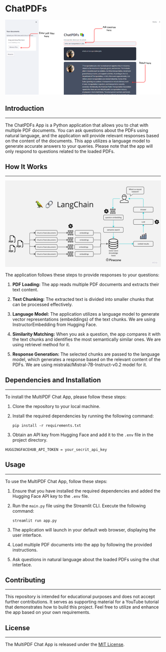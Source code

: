 # ChatPDFs

![App Demo](./docs/demo.png)

## Introduction
------------
The ChatPDFs App is a Python application that allows you to chat with multiple PDF documents. You can ask questions about the PDFs using natural language, and the application will provide relevant responses based on the content of the documents. This app utilizes a language model to generate accurate answers to your queries. Please note that the app will only respond to questions related to the loaded PDFs.

## How It Works
------------

![MultiPDF Chat App Diagram](./docs/PDF-LangChain.jpg)

The application follows these steps to provide responses to your questions:

1. **PDF Loading:** The app reads multiple PDF documents and extracts their text content.

2. **Text Chunking:** The extracted text is divided into smaller chunks that can be processed effectively.

3. **Language Model:** The application utilizes a language model to generate vector representations (embeddings) of the text chunks. We are using InstructorEmbedding from Hugging Face.

4. **Similarity Matching:** When you ask a question, the app compares it with the text chunks and identifies the most semantically similar ones. We are using retrievel method for it.

5. **Response Generation:** The selected chunks are passed to the language model, which generates a response based on the relevant content of the PDFs. We are using mistralai/Mistral-7B-Instruct-v0.2 model for it.


## Dependencies and Installation
----------------------------
To install the MultiPDF Chat App, please follow these steps:

1. Clone the repository to your local machine.

2. Install the required dependencies by running the following command:
   ```
   pip install -r requirements.txt
   ```

3. Obtain an API key from Hugging Face and add it to the `.env` file in the project directory.
```commandline
HUGGINGFACEHUB_API_TOKEN = your_secrit_api_key
```

## Usage
-----
To use the MultiPDF Chat App, follow these steps:

1. Ensure that you have installed the required dependencies and added the Hugging Face API key to the `.env` file.

2. Run the `main.py` file using the Streamlit CLI. Execute the following command:
   ```
   streamlit run app.py
   ```

3. The application will launch in your default web browser, displaying the user interface.

4. Load multiple PDF documents into the app by following the provided instructions.

5. Ask questions in natural language about the loaded PDFs using the chat interface.

## Contributing
------------
This repository is intended for educational purposes and does not accept further contributions. It serves as supporting material for a YouTube tutorial that demonstrates how to build this project. Feel free to utilize and enhance the app based on your own requirements.

## License
-------
The MultiPDF Chat App is released under the [MIT License](https://opensource.org/licenses/MIT).